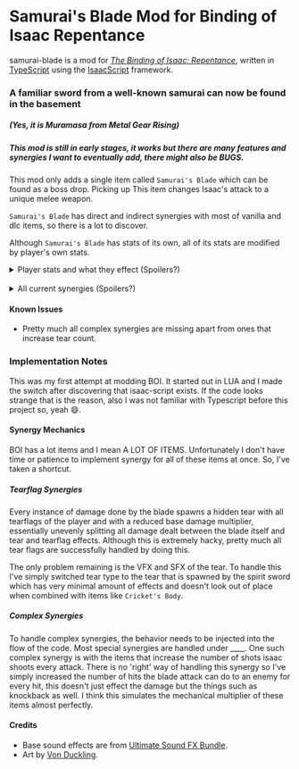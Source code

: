 # Samurai's Blade Mod for Binding of Isaac Repentance

samurai-blade is a mod for _[The Binding of Isaac: Repentance](https://store.steampowered.com/app/1426300/The_Binding_of_Isaac_Repentance/)_, written in [TypeScript](https://www.typescriptlang.org/) using the [IsaacScript](https://isaacscript.github.io/) framework.

### A familiar sword from a well-known samurai can now be found in the basement

##### (Yes, it is Muramasa from Metal Gear Rising)

##### This mod is still in early stages, it works but there are many features and synergies I want to eventually add, there might also be _BUGS_.

This mod only adds a single item called `Samurai's Blade` which can be found as a boss drop. Picking up This item changes Isaac's attack to a unique melee weapon.

`Samurai's Blade` has direct and indirect synergies with most of vanilla and dlc items, so there is a lot to discover.

Although `Samurai's Blade` has stats of its own, all of its stats are modified by player's own stats.

<details>
  <summary>
    Player stats and what they effect (Spoilers?)
  </summary>

- Damage: Directly modifies damage by a factor of player's damage.
- Fire Delay: Higher fire rate reduces delay between swings.
- Shot speed: Higher shot speed reduces time required for blade to be charged.
- Range, Shot height etc.: Increases blade's arc size.
- Luck : Increases critical hit chance. (For now this is a simple damage increase)

</details>

<br/>

<details>
  <summary>
    All current synergies (Spoilers?)
  </summary>

- All items/trinkets that give tear flags works!
- Items that increase tear count increases the number of hits done by blade each swing.
- Player's stats have direct impact on blade's behavior.

</details>

#### Known Issues

- Pretty much all complex synergies are missing apart from ones that increase tear count.

### Implementation Notes

This was my first attempt at modding BOI. It started out in LUA and I made the switch after discovering that isaac-script exists.
If the code looks strange that is the reason, also I was not familiar with Typescript before this project so, yeah 😄.

#### Synergy Mechanics

BOI has a lot items and I mean A LOT OF ITEMS. Unfortunately I don't have time or patience to implement synergy for all of these items at once. So, I've taken a shortcut.

##### Tearflag Synergies

Every instance of damage done by the blade spawns a hidden tear with all tearflags of the player and with a reduced base damage multiplier, essentially unevenly splitting all damage dealt between the blade itself and tear and tearflag effects. Although this is extremely hacky, pretty much all tear flags are successfully handled by doing this.

The only problem remaining is the VFX and SFX of the tear. To handle this I've simply switched tear type to the tear that is spawned by the spirit sword which has very minimal amount of effects and doesn't look out of place when combined with items like `Cricket's Body`.

##### Complex Synergies

To handle complex synergies, the behavior needs to be injected into the flow of the code. Most special synergies are handled under \_\_\_\_. One such complex synergy is with the items that increase the number of shots isaac shoots every attack. There is no 'right' way of handling this synergy so I've simply increased the number of hits the blade attack can do to an enemy for every hit, this doesn't just effect the damage but the things such as knockback as well. I think this simulates the mechanical multiplier of these items almost perfectly.

#### Credits

- Base sound effects are from [Ultimate Sound FX Bundle](https://assetstore.unity.com/packages/audio/sound-fx/ultimate-sound-fx-bundle-151756).
- Art by [Von Duckling](https://steamcommunity.com/profiles/76561197999025384/).
